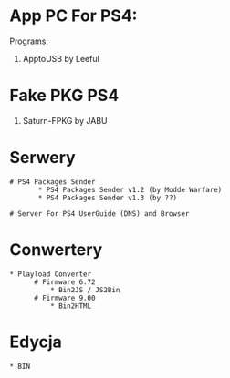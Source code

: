 # App PC For PS4:
Programs:
1) ApptoUSB by Leeful


# Fake PKG PS4
1) Saturn-FPKG by JABU


# Serwery
    # PS4 Packages Sender
           * PS4 Packages Sender v1.2 (by Modde Warfare)
           * PS4 Packages Sender v1.3 (by ??)
           
    # Server For PS4 UserGuide (DNS) and Browser 


# Conwertery
    * Playload Converter 
          # Firmware 6.72 
              * Bin2JS / JS2Bin
          # Firmware 9.00 
              * Bin2HTML

# Edycja
    * BIN
